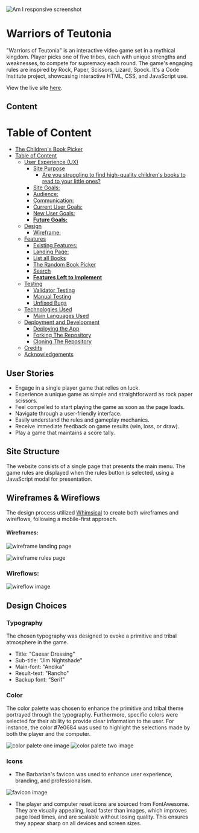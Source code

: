 ![Am I responsive screenshot](assets/images/i_am_responsive_screenshot.webp)

# Warriors of Teutonia

"Warriors of Teutonia" is an interactive video game set in a mythical kingdom. Player picks  one of five tribes, each with unique strengths and weaknesses, to compete for supremacy each round. The game's engaging rules are inspired by Rock, Paper, Scissors, Lizard, Spock. It's a Code Institute project, showcasing interactive HTML, CSS, and JavaScript use.

View the live site [here](https://blignaut24.github.io/warriors_of_teutonia/).

## Content
# Table of Content

- [The Children's Book Picker](#the-childrens-book-picker)
- [Table of Content](#table-of-content)
  - [User Experience (UX)](#user-experience-ux)
    - [Site Purpose](#site-purpose)
      - [Are you struggling to find high-quality children's books to read to your little ones?](#are-you-struggling-to-find-high-quality-childrens-books-to-read-to-your-little-ones)
    - [Site Goals:](#site-goals)
    - [Audience:](#audience)
    - [Communication:](#communication)
    - [Current User Goals:](#current-user-goals)
    - [New User Goals:](#new-user-goals)
    - [**Future Goals:**](#future-goals)
  - [Design](#design)
    - [Wireframe:](#wireframe)
  - [Features](#features)
    - [Existing Features:](#existing-features)
    - [Landing Page:](#landing-page)
    - [List all Books](#list-all-books)
    - [The Random Book Picker](#the-random-book-picker)
    - [Search](#search)
    - [**Features Left to Implement**](#features-left-to-implement)
  - [Testing](#testing)
    - [Validator Testing](#validator-testing)
    - [Manual Testing](#manual-testing)
    - [Unfixed Bugs](#unfixed-bugs)
  - [Technologies Used](#technologies-used)
    - [Main Languages Used](#main-languages-used)
  - [Deployment and Development](#deployment-and-development)
    - [Deploying the App](#deploying-the-app)
    - [Forking The Repository](#forking-the-repository)
    - [Cloning The Repository](#cloning-the-repository)
  - [Credits](#credits)
  - [Acknowledgements](#acknowledgements)



## User Stories

- Engage in a single player game that relies on luck.
- Experience a unique game as simple and straightforward as rock paper scissors.
- Feel compelled to start playing the game as soon as the page loads.
- Navigate through a user-friendly interface.
- Easily understand the rules and gameplay mechanics.
- Receive immediate feedback on game results (win, loss, or draw).
- Play a game that maintains a score tally.

## Site Structure

The website consists of a single page that presents the main menu. The game rules are displayed when the rules button is selected, using a JavaScript modal for presentation.

## Wireframes & Wireflows

The design process utilized [Whimsical](https://whimsical.com/home) to create both wireframes and wireflows, following a mobile-first approach.

#### Wireframes:
![wireframe landing page](assets/images/wireframe_landing_page.webp)

![wireframe rules page](assets/images/wireframe_rules_page.webp)

### Wireflows:
![wireflow image](assets/images/wireflow.webp)

## Design Choices

### Typography

The chosen typography was designed to evoke a primitive and tribal atmosphere in the game.

- Title: "Caesar Dressing"
- Sub-title: "Jim Nightshade"
- Main-font: "Andika"
- Result-text: "Rancho"
- Backup font: “Serif”

### Color

The color palette was chosen to enhance the primitive and tribal theme portrayed through the typography. Furthermore, specific colors were selected for their ability to provide clear information to the user. For instance, the color #7e0684 was used to highlight the selections made by both the player and the computer.

![color palete one image](assets/images/color_palete_one.webp)
![color palete two image](assets/images/color_palete_two.webp)

### Icons

- The Barbarian's favicon was used to enhance user experience, branding, and professionalism.


![favicon image](assets/images/favicon_barbarian.webp)

- The player and computer reset icons are sourced from FontAwesome. They are visually appealing, load faster than images, which improves page load times, and are scalable without losing quality. This ensures they appear sharp on all devices and screen sizes.

